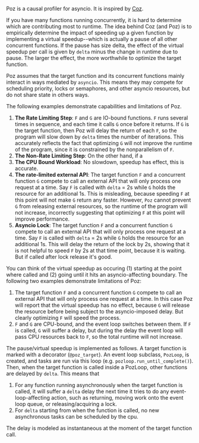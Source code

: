 Poz is a causal profiler for asyncio. It is inspired by <a href = "https://github.com/plasma-umass/coz">Coz</a>. 

If you have many functions running concurrently, it is hard to determine which are contributing most to runtime. The idea behind Coz (and Poz) is to empirically determine the impact of speeding up a given function by implementing a virtual speedup--which is actually a pause of all other concurrent functions. If the pause has size delta, the effect of the virtual speedup per call is given by `delta` minus the change in runtime due to pause. The larger the effect, the more worthwhile to optimize the target function.

Poz assumes that the target function and its concurrent functions mainly interact in ways mediated by `asyncio`. This means they may compete for scheduling priority, locks or semaphores, and other asyncio resources, but do not share state in others ways.

The following examples demonstrate capabilities and limitations of Poz.
1. **The Rate Limiting Step**: `F` and `G` are IO-bound functions. `F` runs several times in sequence, and each time it calls `G` once before it returns. If `G` is the target function, then Poz will delay the return of each `F`, so the program will slow down by `delta` times the number of iterations. This accurately reflects the fact that optimizing `G` will not improve the runtime of the program, since it is constrained by the nonparallelism of `F`.
2. **The Non-Rate Limiting Step**: On the other hand, if a 
3. **The CPU Bound Workload**: No slowdown, speedup has effect, this is accurate.
4. **The rate-limited external API**: The target function `F` and a concurrent function `G` compete to call an external API that will only process one request at a time. Say `F` is called with `delta` = 2s while `G` holds the resource for an additional 1s. This is misleading, because speeding `F` at this point will not make `G` return any faster. However, `Poz` cannot prevent `G` from releasing external resources, so the runtime of the program will not increase, incorrectly suggesting that optimizing `F` at this point will improve performance. 
5. **Asyncio Lock**: The target function `F` and a concurrent function `G` compete to call an external API that will only process one request at a time. Say `F` is called with `delta` = 2s while `G` holds the resource for an additional 1s. This will delay the return of the lock by 2s, showing that it is not helpful to speed `F` by 2s at that time point, because it is waiting.  But if called after lock release it's good. 

You can think of the virtual speedup as occuring (1) starting at the point where called and (2) going until it hits an asyncio-affecting boundary. 
The following two examples demonstrate limitations of Poz:
1. The target function `F` and a concurrent function `G` compete to call an external API that will only process one request at a time. In this case Poz will report that the virtual speedup has no effect, because `G` will release the resource before being subject to the asyncio-imposed delay. But clearly optimizing `F` will speed the process. 
2. `F` and `G` are CPU-bound, and the event loop switches between them. If `F` is called, `G` will suffer a delay, but during the delay the event loop will pass CPU resources back to `F`, so the total runtime will not increase.  
   
The pause/virtual speedup is implemented as follows. A target function is marked with a decorator (`@poz_target`). An event loop subclass, `PozLoop`, is created, and tasks are run via this loop (e.g. `pozloop.run_until_complete()`). Then, when the target function is called inside a PozLoop, other functions are delayed by `delta`. This means that
1. For any function running asynchronously when the target function is called, it will suffer a `delta` delay the next time it tries to do any event-loop-affecting action, such as returning, moving work onto the event loop queue, or releasing/acquiring a lock.
2. For `delta` starting from when the function is called, no new asynchronous tasks can be scheduled by the cpu.

The delay is modeled as instantaneous at the moment of the target function call. 
